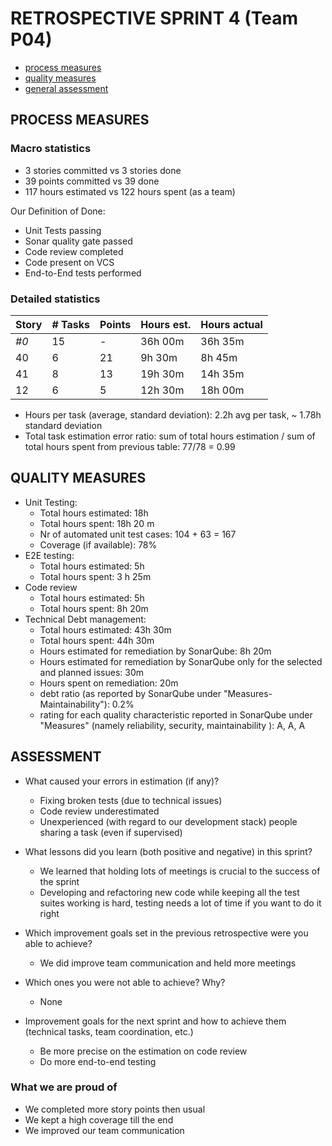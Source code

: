 # RETROSPECTIVE SPRINT 4 (Team P04)

- [process measures](#process-measures)
- [quality measures](#quality-measures)
- [general assessment](#assessment)

## PROCESS MEASURES

### Macro statistics

- 3 stories committed vs 3 stories done
- 39 points committed vs 39 done
- 117 hours estimated vs 122 hours spent (as a team)

Our Definition of Done:

- Unit Tests passing
- Sonar quality gate passed
- Code review completed
- Code present on VCS
- End-to-End tests performed

### Detailed statistics

| Story | # Tasks | Points | Hours est. | Hours actual |
| ----- | ------- | ------ | ---------- | ------------ |
| _#0_  | 15      | -      | 36h 00m    | 36h 35m      |
| 40    | 6       | 21     | 9h 30m     | 8h 45m       |
| 41    | 8       | 13     | 19h 30m    | 14h 35m      |
| 12    | 6       | 5      | 12h 30m    | 18h 00m      |

- Hours per task (average, standard deviation): 2.2h avg per task, ~ 1.78h standard deviation
- Total task estimation error ratio: sum of total hours estimation / sum of total hours spent from previous table: 77/78 = 0.99

## QUALITY MEASURES

- Unit Testing:
  - Total hours estimated: 18h
  - Total hours spent: 18h 20 m
  - Nr of automated unit test cases: 104 + 63 = 167
  - Coverage (if available): 78%
- E2E testing:
  - Total hours estimated: 5h
  - Total hours spent: 3 h 25m
- Code review
  - Total hours estimated: 5h
  - Total hours spent: 8h 20m
- Technical Debt management:
  - Total hours estimated: 43h 30m
  - Total hours spent: 44h 30m
  - Hours estimated for remediation by SonarQube: 8h 20m
  - Hours estimated for remediation by SonarQube only for the selected and planned issues: 30m
  - Hours spent on remediation: 20m
  - debt ratio (as reported by SonarQube under "Measures-Maintainability"): 0.2%
  - rating for each quality characteristic reported in SonarQube under "Measures" (namely reliability, security, maintainability ): A, A, A

## ASSESSMENT

- What caused your errors in estimation (if any)?

  - Fixing broken tests (due to technical issues)
  - Code review underestimated
  - Unexperienced (with regard to our development stack) people sharing a task (even if supervised)

- What lessons did you learn (both positive and negative) in this sprint?

  - We learned that holding lots of meetings is crucial to the success of the sprint
  - Developing and refactoring new code while keeping all the test suites working is hard, testing needs a lot of time if you want to do it right

- Which improvement goals set in the previous retrospective were you able to achieve?

  - We did improve team communication and held more meetings

- Which ones you were not able to achieve? Why?

  - None

- Improvement goals for the next sprint and how to achieve them (technical tasks, team coordination, etc.)

  - Be more precise on the estimation on code review
  - Do more end-to-end testing

### What we are proud of

- We completed more story points then usual
- We kept a high coverage till the end
- We improved our team communication
